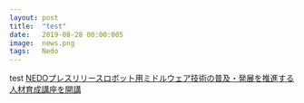 ```yaml
---
layout: post
title:  "test"
date:   2019-08-28 00:00:005
image:  news.png
tags:   Nedo
---
```

	
test
[NEDOプレスリリースロボット用ミドルウェア技術の普及・発展を推進する人材育成講座を開講](https://www.nedo.go.jp/news/press/AA5_101400.html)

